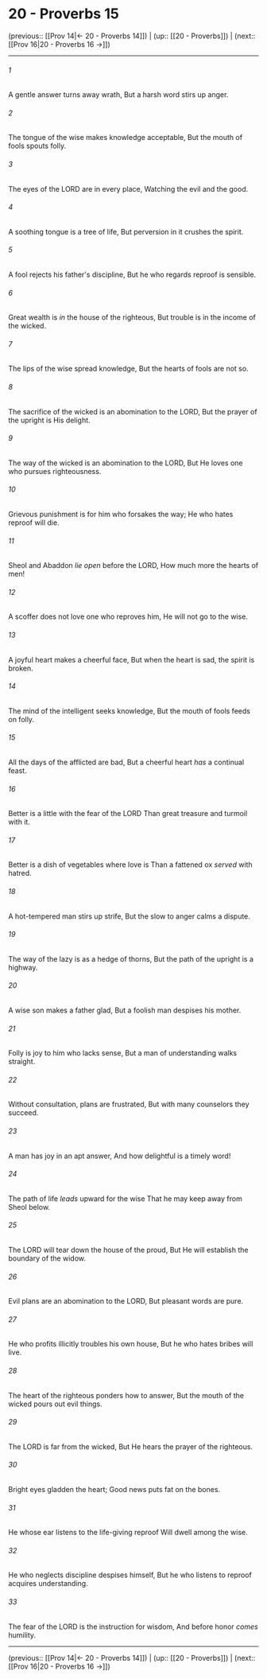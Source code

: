 # 20 - Proverbs 15

(previous:: [[Prov 14|← 20 - Proverbs 14]]) | (up:: [[20 - Proverbs]]) | (next:: [[Prov 16|20 - Proverbs 16 →]])

***


###### 1 
A gentle answer turns away wrath, But a harsh word stirs up anger. 

###### 2 
The tongue of the wise makes knowledge acceptable, But the mouth of fools spouts folly. 

###### 3 
The eyes of the LORD are in every place, Watching the evil and the good. 

###### 4 
A soothing tongue is a tree of life, But perversion in it crushes the spirit. 

###### 5 
A fool rejects his father's discipline, But he who regards reproof is sensible. 

###### 6 
Great wealth is _in_ the house of the righteous, But trouble is in the income of the wicked. 

###### 7 
The lips of the wise spread knowledge, But the hearts of fools are not so. 

###### 8 
The sacrifice of the wicked is an abomination to the LORD, But the prayer of the upright is His delight. 

###### 9 
The way of the wicked is an abomination to the LORD, But He loves one who pursues righteousness. 

###### 10 
Grievous punishment is for him who forsakes the way; He who hates reproof will die. 

###### 11 
Sheol and Abaddon _lie open_ before the LORD, How much more the hearts of men! 

###### 12 
A scoffer does not love one who reproves him, He will not go to the wise. 

###### 13 
A joyful heart makes a cheerful face, But when the heart is sad, the spirit is broken. 

###### 14 
The mind of the intelligent seeks knowledge, But the mouth of fools feeds on folly. 

###### 15 
All the days of the afflicted are bad, But a cheerful heart _has_ a continual feast. 

###### 16 
Better is a little with the fear of the LORD Than great treasure and turmoil with it. 

###### 17 
Better is a dish of vegetables where love is Than a fattened ox _served_ with hatred. 

###### 18 
A hot-tempered man stirs up strife, But the slow to anger calms a dispute. 

###### 19 
The way of the lazy is as a hedge of thorns, But the path of the upright is a highway. 

###### 20 
A wise son makes a father glad, But a foolish man despises his mother. 

###### 21 
Folly is joy to him who lacks sense, But a man of understanding walks straight. 

###### 22 
Without consultation, plans are frustrated, But with many counselors they succeed. 

###### 23 
A man has joy in an apt answer, And how delightful is a timely word! 

###### 24 
The path of life _leads_ upward for the wise That he may keep away from Sheol below. 

###### 25 
The LORD will tear down the house of the proud, But He will establish the boundary of the widow. 

###### 26 
Evil plans are an abomination to the LORD, But pleasant words are pure. 

###### 27 
He who profits illicitly troubles his own house, But he who hates bribes will live. 

###### 28 
The heart of the righteous ponders how to answer, But the mouth of the wicked pours out evil things. 

###### 29 
The LORD is far from the wicked, But He hears the prayer of the righteous. 

###### 30 
Bright eyes gladden the heart; Good news puts fat on the bones. 

###### 31 
He whose ear listens to the life-giving reproof Will dwell among the wise. 

###### 32 
He who neglects discipline despises himself, But he who listens to reproof acquires understanding. 

###### 33 
The fear of the LORD is the instruction for wisdom, And before honor _comes_ humility.

***

(previous:: [[Prov 14|← 20 - Proverbs 14]]) | (up:: [[20 - Proverbs]]) | (next:: [[Prov 16|20 - Proverbs 16 →]])
